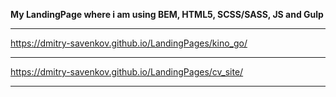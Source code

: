 **My LandingPage where i am using BEM, HTML5, SCSS/SASS, JS and Gulp**

* * *
https://dmitry-savenkov.github.io/LandingPages/kino_go/
* * *
https://dmitry-savenkov.github.io/LandingPages/cv_site/
* * *
